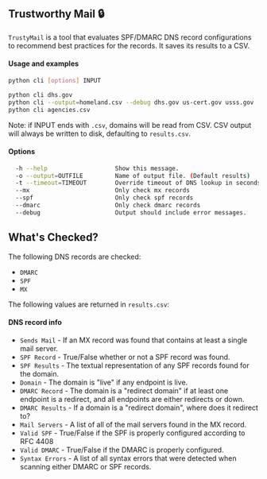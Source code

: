 ## Trustworthy Mail  :lock:
`TrustyMail` is a tool that evaluates SPF/DMARC DNS record configurations to recommend best practices for the records. It saves its results to a CSV.

#### Usage and examples

```bash
python cli [options] INPUT

python cli dhs.gov
python cli --output=homeland.csv --debug dhs.gov us-cert.gov usss.gov
python cli agencies.csv
```
Note: if INPUT ends with `.csv`, domains will be read from CSV. CSV output will always be written to disk, defaulting to `results.csv`.

#### Options
```bash
  -h --help                   Show this message.
  -o --output=OUTFILE         Name of output file. (Default results)
  -t --timeout=TIMEOUT        Override timeout of DNS lookup in seconds. (Default 5)
  --mx                        Only check mx records
  --spf                       Only check spf records
  --dmarc                     Only check dmarc records
  --debug                     Output should include error messages.
```

## What's Checked?
The following DNS records are checked:
* `DMARC`
* `SPF`
* `MX`

The following values are returned in `results.csv`:
#### DNS record info
* `Sends Mail` - If an MX record was found that contains at least a single mail server.
* `SPF Record` - True/False whether or not a SPF record was found.
* `SPF Results` -  The textual representation of any SPF records found for the domain.
* `Domain` - The domain is "live" if any endpoint is live.
* `DMARC Record` - The domain is a "redirect domain" if at least one endpoint is a redirect, and all endpoints are either redirects or down.
* `DMARC Results` - If a domain is a "redirect domain", where does it redirect to?
* `Mail Servers` - A list of all of the mail servers found in the MX record.
* `Valid SPF` - True/False if the SPF is properly configured according to RFC 4408
* `Valid DMARC` - True/False if the DMARC is properly configured.
* `Syntax Errors` - A list of all syntax errors that were detected when scanning either DMARC or SPF records.
